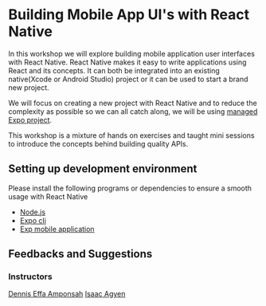 # Building Mobile App UI's with React Native

In this workshop we will explore building mobile application user interfaces with React Native. React Native makes it easy to write applications using React and its concepts. It can both be integrated into an existing native(Xcode or Android Studio) project or it can be used to start a brand new project.

We will focus on creating a new project with React Native and to reduce the complexity as possible so we can all catch along, we will be using [managed Expo project]().

This workshop is a mixture of hands on exercises and taught mini sessions to introduce the concepts behind building quality APIs.


## Setting up development environment
Please install the following programs or dependencies to ensure a smooth usage with React Native

 - [Node.js]()
 - [Expo cli]()
 - [Exp mobile application]()


## Feedbacks and Suggestions


### Instructors
[Dennis Effa Amponsah](mailto:dennis.effa@turntabl.io)
[Isaac Agyen](mailto:isaac.agyen@turntabl.io)